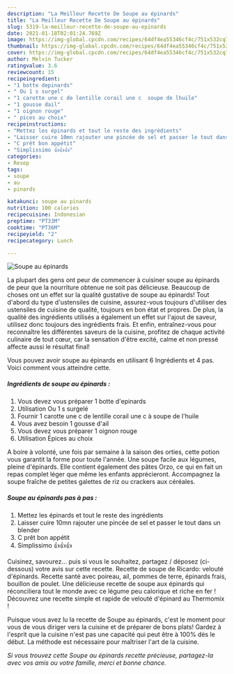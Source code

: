 ```yaml
---
description: "La Meilleur Recette De Soupe au épinards"
title: "La Meilleur Recette De Soupe au épinards"
slug: 5319-la-meilleur-recette-de-soupe-au-epinards
date: 2021-01-18T02:01:24.769Z
image: https://img-global.cpcdn.com/recipes/64df4ea55346cf4c/751x532cq70/soupe-au-epinards-photo-principale-de-la-recette.jpg
thumbnail: https://img-global.cpcdn.com/recipes/64df4ea55346cf4c/751x532cq70/soupe-au-epinards-photo-principale-de-la-recette.jpg
cover: https://img-global.cpcdn.com/recipes/64df4ea55346cf4c/751x532cq70/soupe-au-epinards-photo-principale-de-la-recette.jpg
author: Melvin Tucker
ratingvalue: 3.6
reviewcount: 15
recipeingredient:
- "1 botte depinards"
- " Ou 1 s surgel"
- "1 carotte une c de lentille corail une c  soupe de lhuile"
- "1 gousse dail"
- "1 oignon rouge"
- " pices au choix"
recipeinstructions:
- "Mettez les épinards et tout le reste des ingrédients"
- "Laisser cuire 10mn rajouter une pincée de sel et passer le tout dans un blender"
- "C prêt bon appétit"
- "Simplissimo 👍👍👍"
categories:
- Resep
tags:
- soupe
- au
- pinards

katakunci: soupe au pinards 
nutrition: 100 calories
recipecuisine: Indonesian
preptime: "PT33M"
cooktime: "PT36M"
recipeyield: "2"
recipecategory: Lunch

---
```



![Soupe au épinards](https://img-global.cpcdn.com/recipes/64df4ea55346cf4c/751x532cq70/soupe-au-epinards-photo-principale-de-la-recette.jpg)

La plupart des gens ont peur de commencer à cuisiner soupe au épinards de peur que la nourriture obtenue ne soit pas délicieuse. Beaucoup de choses ont un effet sur la qualité gustative de soupe au épinards! Tout d'abord du type d'ustensiles de cuisine, assurez-vous toujours d'utiliser des ustensiles de cuisine de qualité, toujours en bon état et propres. De plus, la qualité des ingrédients utilisés a également un effet sur l'ajout de saveur, utilisez donc toujours des ingrédients frais. Et enfin, entraînez-vous pour reconnaître les différentes saveurs de la cuisine, profitez de chaque activité culinaire de tout cœur, car la sensation d'être excité, calme et non pressé affecte aussi le résultat final!

<!--inarticleads1-->

Vous pouvez avoir soupe au épinards en utilisant 6 Ingrédients et 4 pas. Voici comment vous atteindre cette.

##### Ingrédients de soupe au épinards :

1. Vous devez vous préparer 1 botte d&#39;epinards
1. Utilisation  Ou 1 s surgelé
1. Fournir 1 carotte une c de lentille corail une c à soupe de l&#39;huile
1. Vous avez besoin 1 gousse d&#39;ail
1. Vous devez vous préparer 1 oignon rouge
1. Utilisation  Épices au choix


A boire à volonté, une fois par semaine à la saison des orties, cette potion vous garantit la forme pour toute l&#39;année. Une soupe facile aux légumes, pleine d&#39;épinards. Elle contient également des pâtes Orzo, ce qui en fait un repas complet léger que même les enfants apprécieront. Accompagnez la soupe fraîche de petites galettes de riz ou crackers aux céréales. 

<!--inarticleads2-->

##### Soupe au épinards pas à pas :

1. Mettez les épinards et tout le reste des ingrédients
1. Laisser cuire 10mn rajouter une pincée de sel et passer le tout dans un blender
1. C prêt bon appétit
1. Simplissimo 👍👍👍


Cuisinez, savourez… puis si vous le souhaitez, partagez / déposez (ci-dessous) votre avis sur cette recette. Recette de soupe de Ricardo: velouté d&#39;épinards. Recette santé avec poireau, ail, pommes de terre, épinards frais, bouillon de poulet. Une délicieuse recette de soupe aux épinards qui réconciliera tout le monde avec ce légume peu calorique et riche en fer ! Découvrez une recette simple et rapide de velouté d&#39;épinard au Thermomix ! 

<!--inarticleads1-->

<p>
Puisque vous avez lu la recette de Soupe au épinards, c'est le moment pour vous de vous diriger vers la cuisine et de préparer de bons plats! Gardez à l'esprit que la cuisine n'est pas une capacité qui peut être à 100% dès le début. La méthode est nécessaire pour maîtriser l'art de la cuisine.
</p>

<p>
<i>Si vous trouvez cette Soupe au épinards recette précieuse, partagez-la avec vos amis ou votre famille, merci et bonne chance.</i>
</p>

